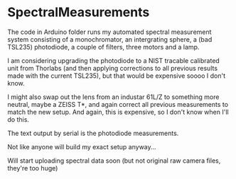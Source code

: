 # SpectralMeasurements

The code in Arduino folder runs my automated spectral measurement system
consisting of a monochromator, an intergrating sphere, a (bad TSL235) photodiode,
a couple of filters, three motors and a lamp.

I am considering upgrading the photodiode to a NIST tracable calibrated unit from Thorlabs (and then applying corrections to all previous results made with the current TSL235), but that would be expensive soooo I don't know.

I might also swap out the lens from an industar 61L/Z to something more neutral, maybe a ZEISS T*, and again correct all previous measurements to match the new setup. And again, this is expensive, so I don't know when I'll do this.

The text output by serial is the photodiode measurements.

Not like anyone will build my exact setup anyway...

Will start uploading spectral data soon (but not original raw camera files, they're too huge)
